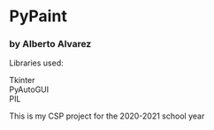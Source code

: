 # PyPaint

<h3>by Alberto Alvarez</h3>

Libraries used:

Tkinter
<br>PyAutoGUI
<br>PIL

This is my CSP project for the 2020-2021 school year
